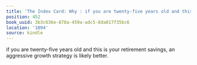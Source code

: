 ```yaml
---
title: 'The Index Card: Why : if you are twenty-five years old and this is your retirement…'
position: 452
book_uuid: 3b3c636e-878a-459a-adc5-8da017f35bc6
location: '1094'
source: kindle
---
```


if you are twenty-five years old and this is your retirement savings, an aggressive growth strategy is likely better.